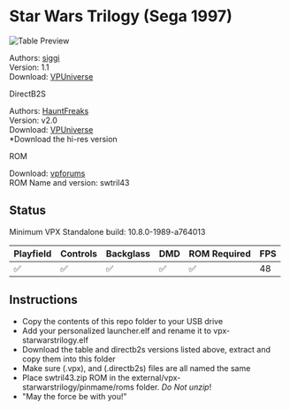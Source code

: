 # Star Wars Trilogy (Sega 1997)

![Table Preview](https://vpuniverse.com/screenshots/monthly_2022_09/SW.png.9734a65ae832b7903c3feb59b11234df.png)

Authors: [siggi](https://vpuniverse.com/profile/8779-siggi/)  
Version: 1.1  
Download: [VPUniverse](https://vpuniverse.com/files/file/11447-star-wars-trilogy-siggis-mod/)

DirectB2S

Authors: [HauntFreaks](https://vpuniverse.com/profile/5216-hauntfreaks/)  
Version: v2.0  
Download: [VPUniverse](https://vpuniverse.com/files/file/12429-star-wars-trilogy-sega-1997-b2s-with-full-dmd/)  
*Download the hi-res version

ROM

Download: [vpforums](http://www.vpforums.org/index.php?app=downloads&showfile=1073)  
ROM Name and version: swtril43

## Status 

Minimum VPX Standalone build: 10.8.0-1989-a764013

| Playfield | Controls | Backglass | DMD | ROM Required | FPS | 
|-----------|----------|-----------|-----|--------------|-----|
| :white_check_mark: | :white_check_mark: | :white_check_mark: | :white_check_mark: | :white_check_mark: | 48 |

## Instructions

- Copy the contents of this repo folder to your USB drive
- Add your personalized launcher.elf and rename it to vpx-starwarstrilogy.elf
- Download the table and directb2s versions listed above, extract and copy them into this folder
- Make sure (.vpx), and (.directb2s) files are all named the same
- Place swtril43.zip ROM in the external/vpx-starwarstrilogy/pinmame/roms folder. *Do Not unzip*!
- "May the force be with you!"
